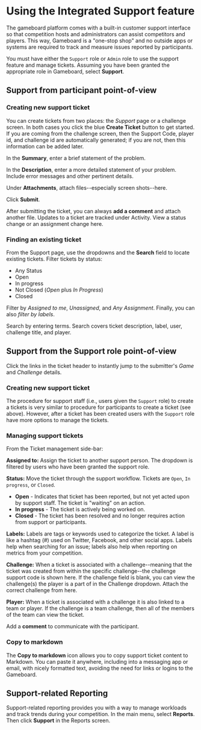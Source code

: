 # Using the Integrated Support feature

The gameboard platform comes with a built-in customer support interface so that competition hosts and administrators can assist competitors and players. This way, Gameboard is a "one-stop shop" and no outside apps or systems are required to track and measure issues reported by participants.

You must have either the `Support` role or `Admin` role to use the support feature and manage tickets. Assuming you have been granted the appropriate role in Gameboard, select **Support**.

## Support from participant point-of-view

### Creating new support ticket

You can create tickets from two places: the *Support* page or a challenge screen. In both cases you click the blue **Create Ticket** button to get started. If you are coming from the challenge screen, then the Support Code, player id, and challenge id are automatically generated; if you are not, then this information can be added later.  

In the **Summary**, enter a brief statement of the problem.

In the **Description**, enter a more detailed statement of your problem. Include error messages and other pertinent details.

Under **Attachments**, attach files--especially screen shots--here.

Click **Submit**.

After submitting the ticket, you can always **add a comment** and attach another file. Updates to a ticket are tracked under Activity. View a status change or an assignment change here. 

### Finding an existing ticket

From the Support page, use the dropdowns and the **Search** field to locate existing tickets. Filter tickets by status:

- Any Status
- Open
- In progress
- Not Closed (*Open* plus *In Progress*)
- Closed  

Filter by *Assigned to me*, *Unassigned*, and *Any Assignment*. Finally, you can also *filter by labels*.

Search by entering terms. Search covers ticket description, label, user, challenge title, and player.

## Support from the Support role point-of-view 

Click the links in the ticket header to instantly jump to the submitter's *Game* and *Challenge* details.

### Creating new support ticket

The procedure for support staff (i.e., users given the `Support` role) to create a tickets is very similar to procedure for participants to create a ticket (see above). However, after a ticket has been created users with the `Support` role have more options to manage the tickets.  

### Managing support tickets

From the Ticket management side-bar:

**Assigned to:** Assign the ticket to another support person. The dropdown is filtered by users who have been granted the support role. 
	
**Status:** Move the ticket through the support workflow. Tickets are `Open`, `In progress`, or `Closed`.

- **Open** - Indicates that ticket has been reported, but not yet acted upon by support staff. The ticket is "waiting" on an action.
- **In progress** - The ticket is actively being worked on.
- **Closed** - The ticket has been resolved and no longer requires action from support or participants.

**Labels:** Labels are tags or keywords used to categorize the ticket. A label is like a hashtag (#) used on Twitter, Facebook, and other social apps. Labels help when searching for an issue; labels also help when reporting on metrics from your competition.

**Challenge:** When a ticket is associated with a challenge--meaning that the ticket was created from within the specific challenge--the challenge support code is shown here. If the challenge field is blank, you can view the challenge(s) the player is a part of in the Challenge dropdown. Attach the correct challenge from here.

**Player:** When a ticket is associated with a challenge it is also linked to a team or player. If the challenge is a team challenge, then all of the members of the team can view the ticket.

Add a **comment** to communicate with the participant.

### Copy to markdown

The **Copy to markdown** icon allows you to copy support ticket content to Markdown. You can paste it anywhere, including into a messaging app or email, with nicely formatted text, avoiding the need for links or logins to the Gameboard.

## Support-related Reporting

Support-related reporting provides you with a way to manage workloads and track trends during your competition. In the main menu, select **Reports**. Then click **Support** in the Reports screen.